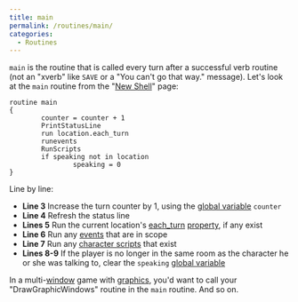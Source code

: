```yaml
---
title: main
permalink: /routines/main/
categories: 
  - Routines
---
```


`main` is the routine that is called every turn after a successful verb
routine (not an "xverb" like `SAVE` or a "You can't go that way."
message). Let's look at the `main` routine from the 
"[New Shell](/basics/new-shell/)" page:

```
routine main
{
        counter = counter + 1
        PrintStatusLine
        run location.each_turn
        runevents
        RunScripts
        if speaking not in location
                speaking = 0
}
```

Line by line:

-   **Line 3** Increase the turn counter by 1, using the 
    [global variable](/basics/global/) `counter`
-   **Line 4** Refresh the status line
-   **Lines 5** Run the current location's
    [each_turn](/timers/each_turn/)
    [property](/properties/), if any exist
-   **Line 6** Run any [events](/timers/events/) that are in scope
-   **Line 7** Run any [character scripts](/characters/scripts/) that
    exist
-   **Lines 8-9** If the player is no longer in the same room as the
    character he or she was talking to, clear the `speaking`
    [global variable](/basics/global/)

In a multi-[window](/input-output/window/) game with
[graphics](/basics/resources/), you'd want to call your
"DrawGraphicWindows" routine in the `main` routine. And so on.
